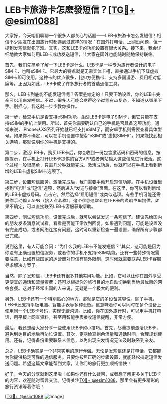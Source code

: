 # LEB卡旅游卡怎麽發短信？[[TG💪+ @esim1088](https://t.me/s/esim1088)]

大家好，今天咱们聊聊一个很多人都关心的话题——LEB卡旅游卡怎么发短信！相信不少朋友在出国旅行时都遇到过这样的情况：在国外打电话、上网没问题，但一提到发短信就犯了难。其实，这和LEB卡的功能设置有很大关系。接下来，我会详细地教大家如何用LEB卡成功发送短信，让大家在国外也能随时随地保持联络。

首先，我们先简单了解一下LEB卡是什么。LEB卡是一种专为旅行者设计的电子SIM卡，也叫eSIM卡。它最大的特点就是无需实体卡槽，直接通过手机下载虚拟SIM卡即可使用。这种卡的优点很多，比如方便携带、支持多国漫游、费用相对低廉等。正因为如此，LEB卡成了许多旅行者的首选通信工具。

那么，LEB卡到底能不能发短信呢？答案是肯定的！只要正确设置，你的LEB卡完全可以用来发短信。不过，很多人可能会觉得这个过程有点复杂，不知道从哪里下手。别担心，我这就一步步教你操作。

第一步，检查手机是否支持eSIM功能。虽然LEB卡是电子SIM卡，但它只能在支持eSIM的手机上使用。所以，首先你需要确认自己的手机是否具备这项功能。通常来说，iPhone从XS系列开始就已经支持eSIM了，而安卓手机则需要查看具体型号。如果你不确定，可以在手机设置中搜索“eSIM”或“虚拟SIM卡”，如果能找到相关选项，那就说明你的手机是支持的。

第二步，激活LEB卡。购买LEB卡后，你会收到一份包含激活码和密码的信息。按照提示，在手机上打开LEB卡提供的官方APP或者网站输入这些信息进行激活。这个过程一般很简单，只需几分钟就能完成。激活成功后，你就可以在手机上看到新增的LEB卡虚拟SIM卡选项了。

第三步，设置短信服务。激活完成后，我们需要手动开启短信功能。在手机设置里找到“电话”或“短信”选项，然后进入“发送与接收”页面。在这里，你可以看到新增的LEB卡虚拟号码。点击它，然后选择“启用短信”或类似选项。有些手机可能还需要你手动输入APN（接入点名称），这个信息通常会在LEB卡的说明书里提供。如果不确定，可以直接联系LEB卡客服获取帮助。

第四步，测试短信功能。设置完成后，就可以尝试发送一条短信了。建议先给国内的朋友发条消息试试看，看看是否能正常收到回复。如果遇到问题，可能是设置没有完全成功，或者网络连接有问题。这时可以重新检查一遍设置，确保所有步骤都已完成。

说到这里，有人可能会问：“为什么我的LEB卡不能发短信？”其实，这可能是因为你没有正确设置短信服务，或者你的手机不支持eSIM功能。还有一些特殊情况需要注意，比如有些国家的运营商对短信有额外限制，这时候就需要联系LEB卡客服寻求解决方案了。

当然，除了发短信，LEB卡还有很多其他实用功能。比如，它可以让你在国外享受更便宜的通话和流量资费；还可以根据你的旅行目的地自动切换到当地最优惠的网络套餐。这对于经常出国的人来说，无疑是一个极大的便利。

另外，LEB卡还有一个特别贴心的地方，那就是它的多设备兼容性。除了手机，LEB卡还支持平板电脑、智能手表等多种设备。这意味着你可以同时在多个设备上使用同一个LEB卡号码，实现无缝沟通。比如，你在国外旅行时，可以用手机打电话，用平板上网查资料，甚至用智能手表接收短信提醒，非常方便。

最后，我还想给大家分享一些使用LEB卡的小技巧。首先，尽量提前激活LEB卡，避免到达目的地后再匆忙设置。其次，定期检查剩余流量和通话时间，合理规划使用。还有，记得备份重要联系人信息，以免出现突发情况无法及时联系到亲友。

总之，LEB卡确实是一个非常实用的旅行伴侣。无论是发短信还是打电话，它都能为你提供稳定可靠的通信服务。只要你按照正确的步骤设置，就能轻松搞定短信发送问题。希望这篇文章能帮到大家，让你们的旅行更加顺畅愉快！

好了，今天的分享就到这里啦！如果你还有什么疑问，或者想了解更多关于LEB卡的内容，欢迎随时留言交流。记得关注[TG💪+ @esim1088](https://t.me/s/esim1088)，那里会有更多精彩的旅行资讯等着你哦！

[[TG💪+ @esim1088](https://t.me/s/esim1088) ![Image](https://i.postimg.cc/4NQfJmqS/Snipaste-2025-05-13-00-14-12.png)]